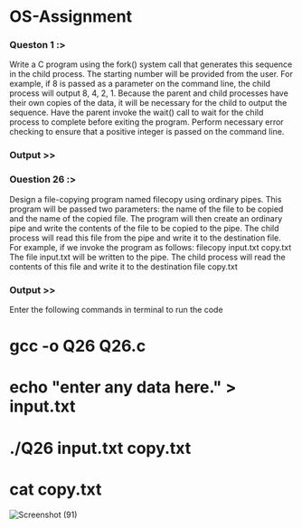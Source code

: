 # OS-Assignment

### Queston 1 :>
Write a C program using the fork() system call that generates this sequence in the child process. The starting number will be provided from the user. For example, if 8 is passed as a parameter on the command line, the child process will output 8, 4, 2, 1. Because the parent and child processes have their own copies of the data, it will be necessary for the child to output the sequence. Have the parent invoke the wait() call to wait for the child process to complete before exiting the program. Perform necessary error checking to ensure that a positive integer is passed on the command line.

### Output >>
### Ouestion 26 :>
Design a file-copying program named filecopy using ordinary pipes. This program will be passed two parameters: the name of the file to be copied and the name of the copied file. The program will then create an ordinary pipe and write the contents of the file to be copied to the pipe. The child process will read this file from the pipe and write it to the destination file. For example, if we invoke the program as follows:
filecopy input.txt copy.txt
The file input.txt will be written to the pipe. The child process will read the contents of this file and write it to the destination file copy.txt

### Output >>
Enter the following commands in terminal to run the code
# gcc -o Q26 Q26.c
# echo "enter any data here." > input.txt
# ./Q26 input.txt copy.txt
# cat copy.txt
![Screenshot (91)](https://user-images.githubusercontent.com/56965382/79423461-48d9fe00-7fdc-11ea-8bb4-0fd4dbae417a.png)
